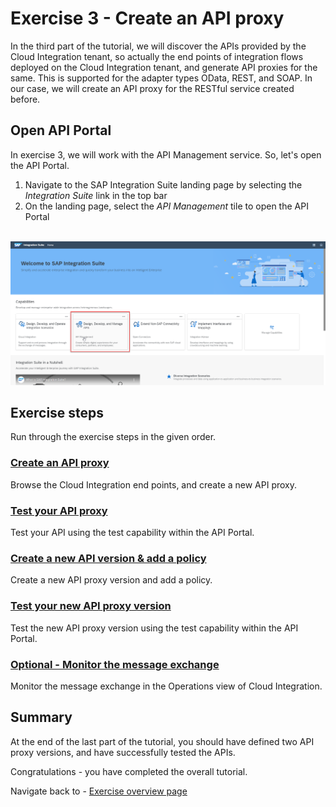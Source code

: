 # Exercise 3 - Create an API proxy

In the third part of the tutorial, we will discover the APIs provided by the Cloud Integration tenant, so actually the end points of integration flows deployed on the Cloud Integration tenant, and generate API proxies for the same. This is supported for the adapter types OData, REST, and SOAP. In our case, we will create an API proxy for the RESTful service created before.

## Open API Portal

In exercise 3, we will work with the API Management service. So, let's open the API Portal.
1. Navigate to the SAP Integration Suite landing page by selecting the *Integration Suite* link in the top bar
1. On the landing page, select the *API Management* tile to open the API Portal

<br>![Integration Suite landing page](/exercises/ex3/images/APIM_LandingPage.png)

## Exercise steps

Run through the exercise steps in the given order.

### [Create an API proxy](/exercises/ex3/ex31)
Browse the Cloud Integration end points, and create a new API proxy.

### [Test your API proxy](/exercises/ex3/ex32)
Test your API using the test capability within the API Portal.

### [Create a new API version & add a policy](/exercises/ex3/ex33)
Create a new API proxy version and add a policy.

### [Test your new API proxy version](/exercises/ex3/ex34)
Test the new API proxy version using the test capability within the API Portal.

### [Optional - Monitor the message exchange](/exercises/ex3/ex35)
Monitor the message exchange in the Operations view of Cloud Integration.

## Summary

At the end of the last part of the tutorial, you should have defined two API proxy versions, and have successfully tested the APIs.

Congratulations - you have completed the overall tutorial.

Navigate back to - [Exercise overview page](/README.md)
